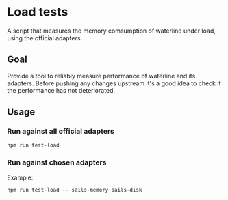Load tests
==========
A script that measures the memory comsumption of waterline under load, using the official adapters.

## Goal
Provide a tool to reliably measure performance of waterline and its adapters. Before pushing any changes 
upstream it's a good idea to check if the performance has not deteriorated.  

## Usage

### Run against all official adapters
``` shell
npm run test-load
```

### Run against chosen adapters
Example:
``` shell
npm run test-load -- sails-memory sails-disk
```
